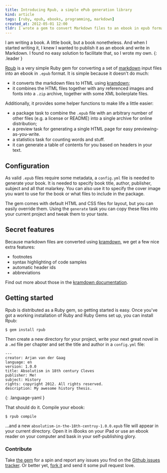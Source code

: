 ```yaml
---
title: Introducing Rpub, a simple ePub generation library
kind: article
tags: [ruby, epub, ebooks, programming, markdown]
created_at: 2012-05-01 12:00
tldr: I wrote a gem to convert Markdown files to an ebook in epub format.
---
```

I am writing a book. A little book, but a book nonetheless. And when I started writing it, I knew I wanted to publish it as an ebook and write in Markdown. I found no easy solution to facilitate that, so I wrote my own.
{: .leader }

[Rpub][] is a very simple Ruby gem for converting a set of [markdown][] input files into an ebook in `.epub` format. It is simple because it doesn't do much:

* it converts the markdown files to HTML using [kramdown][];
* it combines the HTML files together with any referenced images and fonts into a `.zip` archive, together with some XML boilerplate files.

Additionally, it provides some helper functions to make life a little easier:

* a package task to combine the `.epub` file with an arbitrary number of other files (e.g. a license or README) into a single archive for online distribution;
* a preview task for generating a single HTML page for easy previewing-as-you-write.
* a statistics task for counting words and stuff.
* it can generate a table of contents for you based on headers in your text.

## Configuration

As valid `.epub` files require some metadata, a `config.yml` file is needed to generate your book. It is needed to specify book title, author, publisher, subject and all that malarkey. You can also use it to specify the cover image you want to use for the book or what files to include in the package.

The gem comes with default HTML and CSS files for layout, but you can easily override them. Using the `generate` task you can copy these files into your current project and tweak them to your taste.

## Secret features

Because markdown files are converted using [kramdown][], we get a few nice extra features:

* footnotes
* syntax highlighting of code samples
* automatic header ids
* abbreviations

Find out more about those in the [kramdown documentation][quickref].

## Getting started

Rpub is distributed as a Ruby gem, so getting started is easy. Once you've got a working installation of Ruby and Ruby Gems set up, you can install Rpub:

    $ gem install rpub

Then create a new directory for your project, write your next great novel in a `.md` file per chapter and set the title and author in a `config.yml` file:

    ---
    creator: Arjan van der Gaag
    language: en
    version: 1.0.0
    title: Absolutism in 18th century Cleves
    publisher: Me!
    subject: History
    rights: copyright 2012. All rights reserved.
    description: My awesome history thesis.
{: .language-yaml }

That should do it. Compile your ebook:

    $ rpub compile

…and a new `absolutism-in-the-18th-centruy-1.0.0.epub` file will appear in your current directory. Open it in iBooks on your iPad or use an ebook reader on your computer and bask in your self-publishing glory.

### Contribute

Take [the gem][gem] for a spin and report any issues you find on the [Github issues tracker][issues]. Or better yet, [fork it][Rpub] and send it some pull request love.

[gem]:      https://rubygems.org/gems/rpub
[Rpub]:     http://avdgaag.github.com/rpub
[markdown]: http://daringfireball.net/projects/markdown
[kramdown]: http://kramdown.rubyforge.org
[quickref]: http://kramdown.rubyforge.org/quickref.html
[issues]:   https://github.com/avdgaag/rpub/issues
